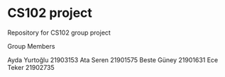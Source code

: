 ﻿# CS102 project
 Repository for CS102 group project

Group Members

Ayda Yurtoğlu 21903153
Ata Seren 21901575
Beste Güney 21901631
Ece Teker 21902735
